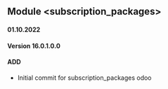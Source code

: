 ## Module <subscription_packages>

#### 01.10.2022
#### Version 16.0.1.0.0
#### ADD
- Initial commit for subscription_packages odoo